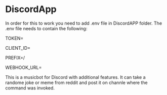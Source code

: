 # DiscordApp


In order for this to work you need to add .env file in DiscordAPP folder.
The .env file needs to contain the following:

TOKEN=

CLIENT_ID=

PREFIX=/

WEBHOOK_URL= 

This is a musicbot for Discord with additional features.
It can take a randome joke or meme from reddit and post it on channle where the command was invoked.
